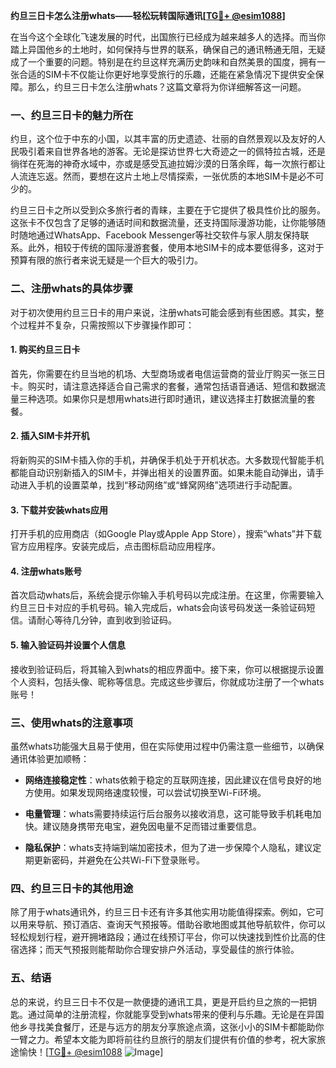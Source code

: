 **约旦三日卡怎么注册whats——轻松玩转国际通讯[[TG💪+ @esim1088](https://t.me/s/esim1088)]**

在当今这个全球化飞速发展的时代，出国旅行已经成为越来越多人的选择。而当你踏上异国他乡的土地时，如何保持与世界的联系，确保自己的通讯畅通无阻，无疑成了一个重要的问题。特别是在约旦这样充满历史韵味和自然美景的国度，拥有一张合适的SIM卡不仅能让你更好地享受旅行的乐趣，还能在紧急情况下提供安全保障。那么，约旦三日卡怎么注册whats？这篇文章将为你详细解答这一问题。

### 一、约旦三日卡的魅力所在

约旦，这个位于中东的小国，以其丰富的历史遗迹、壮丽的自然景观以及友好的人民吸引着来自世界各地的游客。无论是探访世界七大奇迹之一的佩特拉古城，还是徜徉在死海的神奇水域中，亦或是感受瓦迪拉姆沙漠的日落余晖，每一次旅行都让人流连忘返。然而，要想在这片土地上尽情探索，一张优质的本地SIM卡是必不可少的。

约旦三日卡之所以受到众多旅行者的青睐，主要在于它提供了极具性价比的服务。这张卡不仅包含了足够的通话时间和数据流量，还支持国际漫游功能，让你能够随时随地通过WhatsApp、Facebook Messenger等社交软件与家人朋友保持联系。此外，相较于传统的国际漫游套餐，使用本地SIM卡的成本要低得多，这对于预算有限的旅行者来说无疑是一个巨大的吸引力。

### 二、注册whats的具体步骤

对于初次使用约旦三日卡的用户来说，注册whats可能会感到有些困惑。其实，整个过程并不复杂，只需按照以下步骤操作即可：

#### 1. 购买约旦三日卡

首先，你需要在约旦当地的机场、大型商场或者电信运营商的营业厅购买一张三日卡。购买时，请注意选择适合自己需求的套餐，通常包括语音通话、短信和数据流量三种选项。如果你只是想用whats进行即时通讯，建议选择主打数据流量的套餐。

#### 2. 插入SIM卡并开机

将新购买的SIM卡插入你的手机，并确保手机处于开机状态。大多数现代智能手机都能自动识别新插入的SIM卡，并弹出相关的设置界面。如果未能自动弹出，请手动进入手机的设置菜单，找到“移动网络”或“蜂窝网络”选项进行手动配置。

#### 3. 下载并安装whats应用

打开手机的应用商店（如Google Play或Apple App Store），搜索“whats”并下载官方应用程序。安装完成后，点击图标启动应用程序。

#### 4. 注册whats账号

首次启动whats后，系统会提示你输入手机号码以完成注册。在这里，你需要输入约旦三日卡对应的手机号码。输入完成后，whats会向该号码发送一条验证码短信。请耐心等待几分钟，直到收到验证码。

#### 5. 输入验证码并设置个人信息

接收到验证码后，将其输入到whats的相应界面中。接下来，你可以根据提示设置个人资料，包括头像、昵称等信息。完成这些步骤后，你就成功注册了一个whats账号！

### 三、使用whats的注意事项

虽然whats功能强大且易于使用，但在实际使用过程中仍需注意一些细节，以确保通讯体验更加顺畅：

- **网络连接稳定性**：whats依赖于稳定的互联网连接，因此建议在信号良好的地方使用。如果发现网络速度较慢，可以尝试切换至Wi-Fi环境。
  
- **电量管理**：whats需要持续运行后台服务以接收消息，这可能导致手机耗电加快。建议随身携带充电宝，避免因电量不足而错过重要信息。

- **隐私保护**：whats支持端到端加密技术，但为了进一步保障个人隐私，建议定期更新密码，并避免在公共Wi-Fi下登录账号。

### 四、约旦三日卡的其他用途

除了用于whats通讯外，约旦三日卡还有许多其他实用功能值得探索。例如，它可以用来导航、预订酒店、查询天气预报等。借助谷歌地图或其他导航软件，你可以轻松规划行程，避开拥堵路段；通过在线预订平台，你可以快速找到性价比高的住宿选择；而天气预报则能帮助你合理安排户外活动，享受最佳的旅行体验。

### 五、结语

总的来说，约旦三日卡不仅是一款便捷的通讯工具，更是开启约旦之旅的一把钥匙。通过简单的注册流程，你就能享受到whats带来的便利与乐趣。无论是在异国他乡寻找美食餐厅，还是与远方的朋友分享旅途点滴，这张小小的SIM卡都能助你一臂之力。希望本文能为即将前往约旦旅行的朋友们提供有价值的参考，祝大家旅途愉快！[[TG💪+ @esim1088](https://t.me/s/esim1088) ![Image](https://i.postimg.cc/4NQfJmqS/Snipaste-2025-05-13-00-14-12.png)]